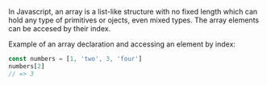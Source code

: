 In Javascript, an array is a list-like structure with no fixed length which can hold any type of primitives or ojects, even mixed types. The array elements can be accesed by their index.

Example of an array declaration and accessing an element by index:

```javascript
const numbers = [1, 'two', 3, 'four']
numbers[2]
// => 3
```
